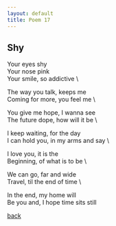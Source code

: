 ```yaml
---
layout: default
title: Poem 17
---
```


## Shy

Your eyes shy \
Your nose pink \
Your smile, so addictive \

The way you talk, keeps me \
Coming for more, you feel me \

You give me hope, I wanna see \
The future dope, how will it be \

I keep waiting, for the day \
I can hold you, in my arms and say \

I love you, it is the \
Beginning, of what is to be \

We can go, far and wide \
Travel, til the end of time \

In the end, my home will \
Be you and, I hope time sits still

 [back](../index-page.html)